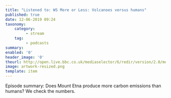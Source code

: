```yaml
---
title: "Listened to: WS More or Less: Volcanoes versus humans"
published: true
date: 12-06-2019 09:24
taxonomy:
    category:
         - stream
    tag:
         - podcasts
summary:
enabled: '0'
header_image: '0'
theurl: http://open.live.bbc.co.uk/mediaselector/6/redir/version/2.0/mediaset/audio-nondrm-download/proto/http/vpid/p07bx7h3.mp3
image: artwork-resized.png
template: item
---
```

 
Episode summary: Does Mount Etna produce more carbon emissions than humans? We check the numbers.
